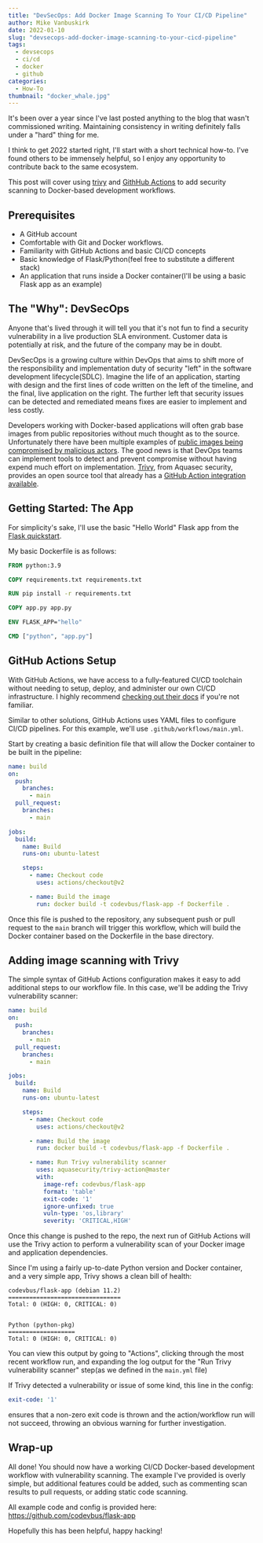 ```yaml
---
title: "DevSecOps: Add Docker Image Scanning To Your CI/CD Pipeline"
author: Mike Vanbuskirk
date: 2022-01-10
slug: "devsecops-add-docker-image-scanning-to-your-cicd-pipeline"
tags: 
  - devsecops
  - ci/cd
  - docker
  - github
categories: 
  - How-To
thumbnail: "docker_whale.jpg"
---
```


It's been over a year since I've last posted anything to the blog that wasn't commissioned writing. Maintaining consistency in writing definitely falls under a "hard" thing for me.

I think to get 2022 started right, I'll start with a short technical how-to. I've found others to be immensely helpful, so I enjoy any opportunity to contribute back to the same ecosystem.

This post will cover using [trivy](https://github.com/aquasecurity/trivy) and [GithHub Actions](https://github.com/features/actions) to add security scanning to Docker-based development workflows.


## Prerequisites 

- A GitHub account
- Comfortable with Git and Docker workflows.
- Familiarity with GitHub Actions and basic CI/CD concepts
- Basic knowledge of Flask/Python(feel free to substitute a different stack)
- An application that runs inside a Docker container(I'll be using a basic Flask app as an example)


## The "Why": DevSecOps 

Anyone that's lived through it will tell you that it's not fun to find a security vulnerability in a live production SLA environment. Customer data is potentially at risk, and the future of the company may be in doubt.

DevSecOps is a growing culture within DevOps that aims to shift more of the responsibility and implementation duty of security "left" in the software development lifecycle(SDLC). Imagine the life of an application, starting with design and the first lines of code written on the left of the timeline, and the final, live application on the right. The further left that security issues can be detected and remediated means fixes are easier to implement and less costly.

Developers working with Docker-based applications will often grab base images from public repositories without much thought as to the source. Unfortunately there have been multiple examples of [public images being compromised by malicious actors](https://www.trendmicro.com/vinfo/us/security/news/virtualization-and-cloud/malicious-docker-hub-container-images-cryptocurrency-mining). The good news is that DevOps teams can implement tools to detect and prevent compromise without having expend much effort on implementation. [Trivy](https://www.aquasec.com/products/trivy/), from Aquasec security, provides an open source tool that already has a [GitHub Action integration available](https://github.com/aquasecurity/trivy-action).


## Getting Started: The App 

For simplicity's sake, I'll use the basic "Hello World" Flask app from the [Flask quickstart](https://flask.palletsprojects.com/en/2.0.x/quickstart/).

My basic Dockerfile is as follows:

```dockerfile
FROM python:3.9

COPY requirements.txt requirements.txt

RUN pip install -r requirements.txt

COPY app.py app.py

ENV FLASK_APP="hello"

CMD ["python", "app.py"]
```


## GitHub Actions Setup 

With GitHub Actions, we have access to a fully-featured CI/CD toolchain without needing to setup, deploy, and administer our own CI/CD infrastructure. I highly recommend [checking out their docs](https://docs.github.com/en/actions/learn-github-actions) if you're not familiar.

Similar to other solutions, GitHub Actions uses YAML files to configure CI/CD pipelines. For this example, we'll use `.github/workflows/main.yml`.

Start by creating a basic definition file that will allow the Docker container to be built in the pipeline:

```yaml
name: build
on:
  push:
    branches:
      - main
  pull_request:
    branches:
      - main

jobs:
  build:
    name: Build
    runs-on: ubuntu-latest

    steps:
      - name: Checkout code
        uses: actions/checkout@v2

      - name: Build the image
        run: docker build -t codevbus/flask-app -f Dockerfile .
```

Once this file is pushed to the repository, any subsequent push or pull request to the `main` branch will trigger this workflow, which will build the Docker container based on the Dockerfile in the base directory.


## Adding image scanning with Trivy 

The simple syntax of GitHub Actions configuration makes it easy to add additional steps to our workflow file. In this case, we'll be adding the Trivy vulnerability scanner:

```yaml
name: build
on:
  push:
    branches:
      - main
  pull_request:
    branches:
      - main

jobs:
  build:
    name: Build
    runs-on: ubuntu-latest

    steps:
      - name: Checkout code
        uses: actions/checkout@v2

      - name: Build the image
        run: docker build -t codevbus/flask-app -f Dockerfile .

      - name: Run Trivy vulnerability scanner
        uses: aquasecurity/trivy-action@master
        with:
          image-ref: codevbus/flask-app
          format: 'table'
          exit-code: '1'
          ignore-unfixed: true
          vuln-type: 'os,library'
          severity: 'CRITICAL,HIGH'
```

Once this change is pushed to the repo, the next run of GitHub Actions will use the Trivy action to perform a vulnerability scan of your Docker image and application dependencies.

Since I'm using a fairly up-to-date Python version and Docker container, and a very simple app, Trivy shows a clean bill of health:

```shell
codevbus/flask-app (debian 11.2)
================================
Total: 0 (HIGH: 0, CRITICAL: 0)


Python (python-pkg)
===================
Total: 0 (HIGH: 0, CRITICAL: 0)
```

You can view this output by going to "Actions", clicking through the most recent workflow run, and expanding the log output for the "Run Trivy vulnerability scanner" step(as we defined in the `main.yml` file)

If Trivy detected a vulnerability or issue of some kind, this line in the config:

```yaml
exit-code: '1'
```

ensures that a non-zero exit code is thrown and the action/workflow run will not succeed, throwing an obvious warning for further investigation.


## Wrap-up 

All done! You should now have a working CI/CD Docker-based development workflow with vulnerability scanning. The example I've provided is overly simple, but additional features could be added, such as commenting scan results to pull requests, or adding static code scanning.

All example code and config is provided here: <https://github.com/codevbus/flask-app>

Hopefully this has been helpful, happy hacking!
